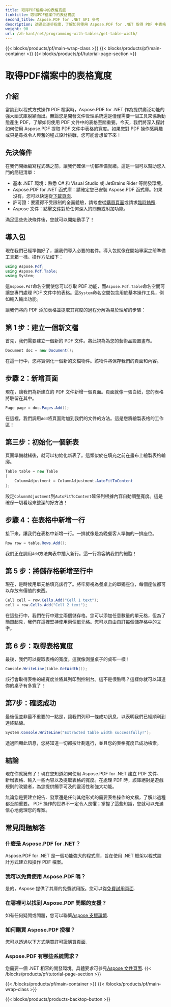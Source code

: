 ```yaml
---
title: 取得PDF檔案中的表格寬度
linktitle: 取得PDF檔案中的表格寬度
second_title: Aspose.PDF for .NET API 參考
description: 透過此逐步指南，了解如何使用 Aspose.PDF for .NET 取得 PDF 中表格的寬度。
weight: 90
url: /zh-hant/net/programming-with-tables/get-table-width/
---
```


{{< blocks/products/pf/main-wrap-class >}}
{{< blocks/products/pf/main-container >}}
{{< blocks/products/pf/tutorial-page-section >}}

# 取得PDF檔案中的表格寬度

## 介紹

當談到以程式方式操作 PDF 檔案時，Aspose.PDF for .NET 作為提供廣泛功能的強大函式庫脫穎而出。無論您是開發文件管理系統還是僅僅需要一個工具來協助動態產生 PDF，了解如何使用 PDF 文件中的表格至關重要。今天，我們將深入探討如何使用 Aspose.PDF 提取 PDF 文件中表格的寬度。如果您對 PDF 操作感興趣或只是尋找令人興奮的程式設計挑戰，您可能會想留下來！

## 先決條件

在我們開始編寫程式碼之前，讓我們確保一切都準備就緒。這是一個可以幫助您入門的簡短清單：

- 基本 .NET 環境：熟悉 C# 和 Visual Studio 或 JetBrains Rider 等開發環境。
-  Aspose.PDF for .NET 函式庫：請確定您已安裝 Aspose.PDF 函式庫。如果沒有，您可以快速從[下載頁面](https://releases.aspose.com/pdf/net/).
- 許可證：要獲得不受限制的全面體驗，請考慮從[購買頁面](https://purchase.aspose.com/buy)或請求[臨時執照](https://purchase.aspose.com/temporary-license/).
- Aspose 文件：點擊[文件](https://reference.aspose.com/pdf/net/)對於任何深入的問題或附加功能。

滿足這些先決條件後，您就可以開始動手了！

## 導入包

現在我們已經準備好了，讓我們導入必要的套件。導入包就像在開始專案之前準備工具箱一樣。操作方法如下：

```csharp
using Aspose.Pdf;
using Aspose.Pdf.Table;
using System;
```

這`Aspose.Pdf`命名空間使您可以存取 PDF 功能，而`Aspose.Pdf.Table`命名空間可讓您專門處理 PDF 文件中的表格。這`System`命名空間包含用於基本操作工具，例如輸入輸出功能。

讓我們將向 PDF 添加表格並提取其寬度的過程分解為易於理解的步驟：

## 第 1 步：建立一個新文檔

首先，我們需要建立一個新的 PDF 文件。將此視為為您的藝術品設置畫布。

```csharp
Document doc = new Document();
```

在這一行中，您將實例化一個新的文檔物件。該物件將保存我們的頁面和內容。

## 步驟 2：新增頁面

現在，讓我們為新建立的 PDF 文件新增一個頁面。頁面就像一張白紙，您的表格將駐留在其中。

```csharp
Page page = doc.Pages.Add();
```

在這裡，我們調用`Add`將頁面附加到我們的文件的方法。這是您將繪製表格的工作區！

## 第三步：初始化一個新表

頁面準備就緒後，就可以初始化新表了。這類似於在填充之前在畫布上繪製表格輪廓。

```csharp
Table table = new Table
{
    ColumnAdjustment = ColumnAdjustment.AutoFitToContent
};
```

設定`ColumnAdjustment`到`AutoFitToContent`確保列根據內容自動調整寬度。這是確保一切看起來整潔的好方法！

## 步驟 4：在表格中新增一行

接下來，讓我們在表格中新增一行。一排就像是為晚餐客人準備的一排座位。

```csharp
Row row = table.Rows.Add();
```

我們正在調用`Add`方法向表中插入新行。這一行將容納我們的細胞！

## 第 5 步：將儲存格新增至行中

現在，是時候用單元格填充該行了。將牢房視為餐桌上的單獨座位，每個座位都可以存放有價值的東西。

```csharp
Cell cell = row.Cells.Add("Cell 1 text");
cell = row.Cells.Add("Cell 2 text");
```

在這些行中，我們在行中建立兩個儲存格。您可以添加任意數量的單元格，但為了簡單起見，我們在這裡堅持使用兩個單元格。您可以自由自訂每個儲存格中的文字。

## 第 6 步：取得表格寬度

最後，我們可以提取表格的寬度。這就像測量桌子的桌布一樣！

```csharp
Console.WriteLine(table.GetWidth());
```

該行會取得表格的總寬度並將其列印到控制台。這不是很酷嗎？這樣你就可以知道你的桌子有多寬了！

## 第7步：確認成功

最後但並非最不重要的一點是，讓我們列印一條成功訊息，以表明我們已經順利到達終點線。

```csharp
System.Console.WriteLine("Extracted table width successfully!");
```

透過回顯此訊息，您將知道一切都按計劃進行，並且您的表格寬度已成功檢索。

## 結論

現在你就擁有了！現在您知道如何使用 Aspose.PDF for .NET 建立 PDF 文件、新增表格、輸入一些內容以及提取表格的寬度。在處理 PDF 時，該庫絕對是遊戲規則的改變者，為您提供觸手可及的靈活性和強大功能。

無論您是要建立報告、發票還是任何其他形式的需要表格操作的文檔，了解此過程都至關重要。 PDF 操作的世界不一定令人畏懼；掌握了這些知識，您就可以充滿信心地處理您的專案。 

## 常見問題解答

### 什麼是 Aspose.PDF for .NET？  
Aspose.PDF for .NET 是一個功能強大的程式庫，旨在使用 .NET 框架以程式設計方式建立和操作 PDF 檔案。

### 我可以免費使用 Aspose.PDF 嗎？  
是的，Aspose 提供了其庫的免費試用版。您可以從[免費試用頁面](https://releases.aspose.com/).

### 在哪裡可以找到 Aspose.PDF 問題的支援？  
如有任何疑問或問題，您可以聯繫[Aspose 支援論壇](https://forum.aspose.com/c/pdf/10).

### 如何購買 Aspose.PDF 授權？  
您可以透過以下方式購買許可證[購買頁面](https://purchase.aspose.com/buy).

### Aspose.PDF 有哪些系統需求？  
您需要一個 .NET 相容的開發環境。具體要求可參見[Aspose 文件頁面](https://reference.aspose.com/pdf/net/).
{{< /blocks/products/pf/tutorial-page-section >}}

{{< /blocks/products/pf/main-container >}}
{{< /blocks/products/pf/main-wrap-class >}}

{{< blocks/products/products-backtop-button >}}
